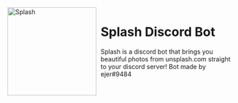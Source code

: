 <img width="200" height="200" align="left" style="float: left; margin: 0 10px 0 0;" alt="Splash" src="https://i.imgur.com/81UaOzH.png">

# Splash Discord Bot

Splash is a discord bot that brings you beautiful photos from unsplash.com straight to your discord server! Bot made by ejer#9484
